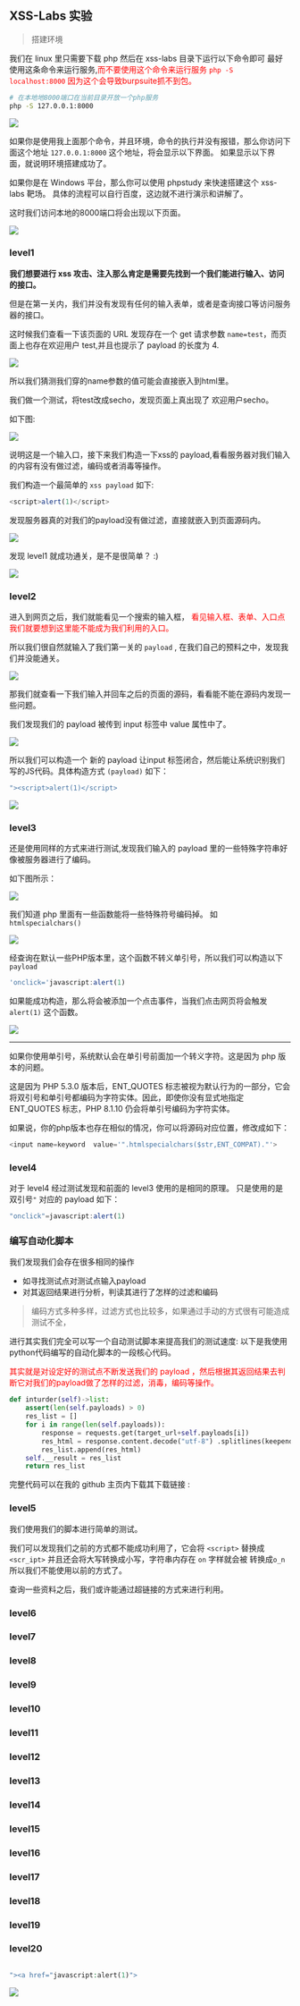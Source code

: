 ## XSS-Labs 实验
> 搭建环境

我们在 linux 里只需要下载 php 然后在 xss-labs 目录下运行以下命令即可
最好使用这条命令来运行服务,<font color='red'>而不要使用这个命令来运行服务 `php -S localhost:8000` 因为这个会导致burpsuite抓不到包。</font> 

```bash
# 在本地地8000端口在当前目录开放一个php服务
php -S 127.0.0.1:8000 
```

![](./xss-labs.assets/1.png)

如果你是使用我上面那个命令，并且环境，命令的执行并没有报错，那么你访问下面这个地址 `127.0.0.1:8000` 这个地址，将会显示以下界面。
如果显示以下界面，就说明环境搭建成功了。

如果你是在 Windows 平台，那么你可以使用 phpstudy 来快速搭建这个 xss-labs 靶场。
具体的流程可以自行百度，这边就不进行演示和讲解了。

这时我们访问本地的8000端口将会出现以下页面。

![](./xss-labs.assets/2.png)

### level1

**我们想要进行 xss 攻击、注入那么肯定是需要先找到一个我们能进行输入、访问的接口。**

但是在第一关内，我们并没有发现有任何的输入表单，或者是查询接口等访问服务器的接口。

这时候我们查看一下该页面的 URL 发现存在一个 get 请求参数 `name=test`，而页面上也存在欢迎用户 test,并且也提示了 payload 的长度为 4.

![](./xss-labs.assets/3.png)

所以我们猜测我们穿的name参数的值可能会直接嵌入到html里。

我们做一个测试，将test改成secho，发现页面上真出现了 欢迎用户secho。

如下图:

![](./xss-labs.assets/2023-02-26_13-04.png)

说明这是一个输入口，接下来我们构造一下xss的 payload,看看服务器对我们输入的内容有没有做过滤，编码或者消毒等操作。

我们构造一个最简单的 `xss payload` 如下:
```javascript
<script>alert(1)</script>
```

发现服务器真的对我们的payload没有做过滤，直接就嵌入到页面源码内。

![](./xss-labs.assets/2023-02-26_13-05.png)

发现 level1 就成功通关，是不是很简单？ :)

![](./xss-labs.assets/4.png)

### level2

进入到网页之后，我们就能看见一个搜索的输入框，
<font color='red'>看见输入框、表单、入口点我们就要想到这里能不能成为我们利用的入口。</font>

所以我们很自然就输入了我们第一关的 `payload` , 在我们自己的预料之中，发现我们并没能通关。

![](./xss-labs.assets/5.png)

那我们就查看一下我们输入并回车之后的页面的源码，看看能不能在源码内发现一些问题。

我们发现我们的 payload 被传到 input 标签中 value 属性中了。

![](./xss-labs.assets/6.png)

所以我们可以构造一个 新的 payload 让input 标签闭合，然后能让系统识别我们写的JS代码。具体构造方式 `(payload)` 如下：

```javascript
"><script>alert(1)</script>
```

![](./xss-labs.assets/7.png)

### level3

还是使用同样的方式来进行测试,发现我们输入的 payload 里的一些特殊字符串好像被服务器进行了编码。

如下图所示：

![](./xss-labs.assets/8.png)

我们知道 php 里面有一些函数能将一些特殊符号编码掉。
如 `htmlspecialchars()`

![](./xss-labs.assets/10.png)

经查询在默认一些PHP版本里，这个函数不转义单引号，所以我们可以构造以下 `payload` 

```javascript
'onclick='javascript:alert(1)
```
如果能成功构造，那么将会被添加一个点击事件，当我们点击网页将会触发 `alert(1)` 这个函数。

![](./xss-labs.assets/9.png)


---

如果你使用单引号，系统默认会在单引号前面加一个转义字符。这是因为 php 版本的问题。

这是因为 PHP 5.3.0 版本后，ENT_QUOTES 标志被视为默认行为的一部分，它会将双引号和单引号都编码为字符实体。因此，即使你没有显式地指定 ENT_QUOTES 标志，PHP 8.1.10 仍会将单引号编码为字符实体。

如果说，你的php版本也存在相似的情况，你可以将源码对应位置，修改成如下：

```php
<input name=keyword  value='".htmlspecialchars($str,ENT_COMPAT)."'>	
```

### level4

对于 level4 经过测试发现和前面的 level3 使用的是相同的原理。
只是使用的是双引号`"` 对应的 payload 如下：

```js
"onclick"=javascript:alert(1)
```

### 编写自动化脚本

我们发现我们会存在很多相同的操作
+ 如寻找测试点对测试点输入payload
+ 对其返回结果进行分析，判读其进行了怎样的过滤和编码

> 编码方式多种多样，过滤方式也比较多，如果通过手动的方式很有可能造成测试不全，

 
进行其实我们完全可以写一个自动测试脚本来提高我们的测试速度:
以下是我使用python代码编写的自动化脚本的一段核心代码。

<font color='red'>其实就是对设定好的测试点不断发送我们的 payload ，然后根据其返回结果去判断它对我们的payload做了怎样的过滤，消毒，编码等操作。 </font>


```python
def inturder(self)->list: 
    assert(len(self.payloads) > 0)
    res_list = []
    for i in range(len(self.payloads)):
        response = requests.get(target_url+self.payloads[i])
        res_html = response.content.decode("utf-8") .splitlines(keepends=True)
        res_list.append(res_html)
    self.__result = res_list
    return res_list
```

完整代码可以在我的 github 主页内下载其下载链接 :


### level5

我们使用我们的脚本进行简单的测试。

我们可以发现我们之前的方式都不能成功利用了，它会将 `<script>` 替换成 `<scr_ipt>` 并且还会将大写转换成小写，字符串内存在 `on` 字样就会被 转换成`o_n` 所以我们不能使用以前的方式了。

查询一些资料之后，我们或许能通过超链接的方式来进行利用。

### level6

### level7

### level8
### level9
### level10
### level11
### level12
### level13
### level14
### level15
### level16
### level17
### level18
### level19
### level20


```php

"><a href="javascript:alert(1)">
```



![](./xss-labs.assets/11.png)